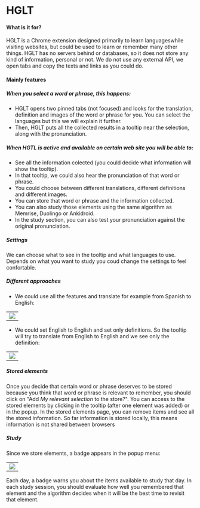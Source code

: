 # HGLT
#### What is it for?
HGLT is a Chrome extension designed primarily to learn languages ​​while visiting websites, but could be used to learn or remember many other things. HGLT has no servers behind or databases, so it does not store any kind of information, personal or not. We do not use any external API, we open tabs and copy the texts and links as you could do.

#### Mainly features

##### When you select a word or phrase, this happens:
- HGLT opens two pinned tabs (not focused) and looks for the translation, definition and images of the word or phrase for you. You can select the languages but this we will explain it further.
- Then, HGLT puts all the collected results in a tooltip near the selection, along with the pronunciation.

##### When HGTL is active and available on certain web site you will be able to:

- See all the information colected (you could decide what information will show the tooltip).
- In that tooltip, we could also hear the pronunciation of that word or phrase.
- You could choose between different translations, different definitions and different images. 
- You can store that word or phrase and the information collected.
- You can also study those elements using the same algorithm as Memrise, Duolingo or Ankidroid.
- In the study section, you can also test your pronunciation against the original pronunciation.

##### Settings
We can choose what to see in the tooltip and what languages to use. Depends on what you want to study you coud change the settings to feel confortable.

##### Different approaches
- We could use all the features and translate for example from Spanish to English:

<table><tr><td>
    <img src="https://i.imgur.com/M8e0rYq.png" />
</td></tr></table>

- We could set English to English and set only definitions. So the tooltip will try to translate from English to English and we see only the definition:

<table><tr><td>
    <img src="https://i.imgur.com/vavTxTo.png" />
</td></tr></table>

##### Stored elements

Once you decide that certain word or phrase deserves to be stored because you think that word or phrase is relevant to remember, you should click on "Add _My relevant selection_ to the store?". You can access to the stored elements by clicking in the tooltip (after one element was added) or in the popup. In the stored elements page, you can remove items and see all the stored information. So far information is stored locally, this means information is not shared between browsers 

##### Study

Since we store elements, a badge appears in the popup menu:

<table><tr><td>
    <img src="https://i.imgur.com/8ntRtHg.png" />
</td></tr></table>

Each day, a badge warns you about the items available to study that day. In each study session, you should evaluate how well you remembered that element and the algorithm decides when it will be the best time to revisit that element.



